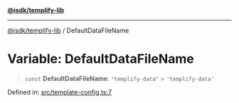 [**@isdk/templify-lib**](../README.md)

***

[@isdk/templify-lib](../globals.md) / DefaultDataFileName

# Variable: DefaultDataFileName

> `const` **DefaultDataFileName**: `"templify-data"` = `'templify-data'`

Defined in: [src/template-config.ts:7](https://github.com/isdk/templify-lib.js/blob/9c9e6fab88a3640338a82dfbafe2fc64c5e07a38/src/template-config.ts#L7)
